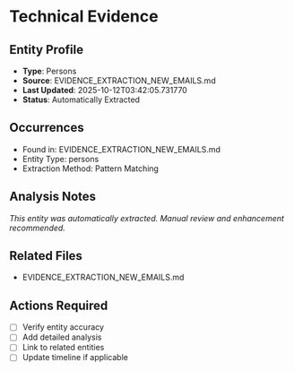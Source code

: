# Technical Evidence

## Entity Profile
- **Type**: Persons
- **Source**: EVIDENCE_EXTRACTION_NEW_EMAILS.md
- **Last Updated**: 2025-10-12T03:42:05.731770
- **Status**: Automatically Extracted

## Occurrences
- Found in: EVIDENCE_EXTRACTION_NEW_EMAILS.md
- Entity Type: persons
- Extraction Method: Pattern Matching

## Analysis Notes
*This entity was automatically extracted. Manual review and enhancement recommended.*

## Related Files
- EVIDENCE_EXTRACTION_NEW_EMAILS.md

## Actions Required
- [ ] Verify entity accuracy
- [ ] Add detailed analysis
- [ ] Link to related entities
- [ ] Update timeline if applicable
